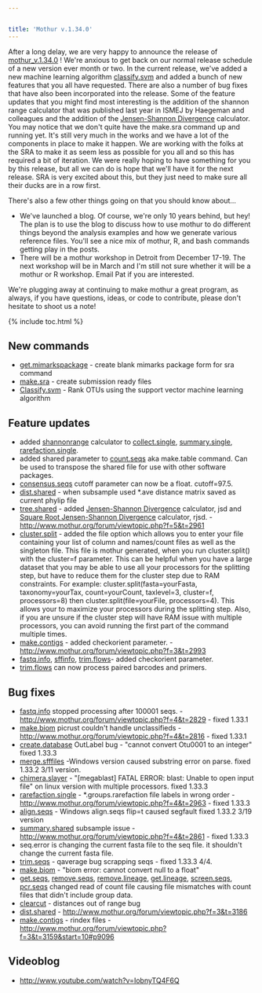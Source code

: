 ```yaml
---


title: 'Mothur v.1.34.0'
---
```

After a long delay, we are very happy to announce the release of
[mothur\_v.1.34.0](mothur_v.1.34.0) ! We\'re anxious to get
back on our normal release schedule of a new version ever month or two.
In the current release, we\'ve added a new machine learning algorithm
[classify.svm](classify.svm) and added a bunch of new
features that you all have requested. There are also a number of bug
fixes that have also been incorporated into the release. Some of the
feature updates that you might find most interesting is the addition of
the shannon range calculator that was published last year in ISMEJ by
Haegeman and colleagues and the addition of the [Jensen-Shannon
Divergence](Jensen-Shannon_Divergence) calculator. You may
notice that we don\'t quite have the make.sra command up and running
yet. It\'s still very much in the works and we have a lot of the
components in place to make it happen. We are working with the folks at
the SRA to make it as seem less as possible for you all and so this has
required a bit of iteration. We were really hoping to have something for
you by this release, but all we can do is hope that we\'ll have it for
the next release. SRA is very excited about this, but they just need to
make sure all their ducks are in a row first.

There\'s also a few other things going on that you should know about\...

-   We\'ve launched a blog. Of course, we\'re only 10 years behind, but
    hey! The plan is to use the blog to discuss how to use mothur to do
    different things beyond the analysis examples and how we generate
    various reference files. You\'ll see a nice mix of mothur, R, and
    bash commands getting play in the posts.
-   There will be a mothur workshop in Detroit from December 17-19. The
    next workshop will be in March and I\'m still not sure whether it
    will be a mothur or R workshop. Email Pat if you are interested.

We\'re plugging away at continuing to make mothur a great program, as
always, if you have questions, ideas, or code to contribute, please
don\'t hesitate to shoot us a note!

{% include toc.html %}

## New commands

-   [get.mimarkspackage](get.mimarkspackage) - create blank
    mimarks package form for sra command
-   [make.sra](make.sra) - create submission ready files
-   [Classify.svm](Classify.svm) - Rank OTUs using the
    support vector machine learning algorithm

## Feature updates

-   added [shannonrange](shannonrange) calculator to
    [collect.single](collect.single),
    [summary.single](summary.single),
    [rarefaction.single](rarefaction.single).
-   added shared parameter to [count.seqs](count.seqs) aka
    make.table command. Can be used to transpose the shared file for use
    with other software packages.
-   [consensus.seqs](consensus.seqs) cutoff parameter can now
    be a float. cutoff=97.5.
-   [dist.shared](dist.shared) - when subsample used \*.ave
    distance matrix saved as current phylip file
-   [tree.shared](tree.shared) - added [Jensen-Shannon
    Divergence](Jensen-Shannon_Divergence) calculator, jsd
    and [Square Root Jensen-Shannon
    Divergence](Square_Root_Jensen-Shannon_Divergence)
    calculator, rjsd. -
    <http://www.mothur.org/forum/viewtopic.php?f=5&t=2961>
-   [cluster.split](cluster.split) - added the file option
    which allows you to enter your file containing your list of column
    and names/count files as well as the singleton file. This file is
    mothur generated, when you run cluster.split() with the cluster=f
    parameter. This can be helpful when you have a large dataset that
    you may be able to use all your processors for the splitting step,
    but have to reduce them for the cluster step due to RAM constraints.
    For example: cluster.split(fasta=yourFasta, taxonomy=yourTax,
    count=yourCount, taxlevel=3, cluster=f, processors=8) then
    cluster.split(file=yourFile, processors=4). This allows your to
    maximize your processors during the splitting step. Also, if you are
    unsure if the cluster step will have RAM issue with multiple
    processors, you can avoid running the first part of the command
    multiple times.
-   [make.contigs](make.contigs) - added checkorient
    parameter. - <http://www.mothur.org/forum/viewtopic.php?f=3&t=2993>
-   [fastq.info](fastq.info), [sffinfo](sffinfo "wikilink"),
    [trim.flows](trim.flows)- added checkorient parameter.
-   [trim.flows](trim.flows) can now process paired barcodes
    and primers.

## Bug fixes

-   [fastq.info](fastq.info) stopped processing after 100001
    seqs. - <http://www.mothur.org/forum/viewtopic.php?f=4&t=2829> -
    fixed 1.33.1
-   [make.biom](make.biom) picrust couldn\'t handle
    unclassifieds -
    <http://www.mothur.org/forum/viewtopic.php?f=4&t=2816> - fixed
    1.33.1
-   [create.database](create.database) OutLabel bug -
    \"cannot convert Otu0001 to an integer\" fixed 1.33.3
-   [merge.sfffiles](merge.sfffiles) -Windows version caused
    substring error on parse. fixed 1.33.2 3/11 version.
-   [chimera.slayer](chimera.slayer) - \"\[megablast\] FATAL
    ERROR: blast: Unable to open input file\" on linux version with
    multiple processors. fixed 1.33.3
-   [rarefaction.single](rarefaction.single) -
    \*.groups.rarefaction file labels in wrong order -
    <http://www.mothur.org/forum/viewtopic.php?f=4&t=2963> - fixed
    1.33.3
-   [align.seqs](align.seqs) - Windows align.seqs flip=t
    caused segfault fixed 1.33.2 3/19 version
-   [summary.shared](summary.shared) subsample issue -
    <http://www.mothur.org/forum/viewtopic.php?f=4&t=2861> - fixed
    1.33.3
-   seq.error is changing the current fasta file to the seq file. it
    shouldn\'t change the current fasta file.
-   [trim.seqs](trim.seqs) - qaverage bug scrapping seqs -
    fixed 1.33.3 4/4.
-   [make.biom](make.biom) - \"biom error: cannot convert
    null to a float\"
-   [get.seqs](get.seqs),
    [remove.seqs](remove.seqs),
    [remove.lineage](remove.lineage),
    [get.lineage](get.lineage),
    [screen.seqs](screen.seqs),
    [pcr.seqs](pcr.seqs) changed read of count file causing
    file mismatches with count files that didn\'t include group data.
-   [clearcut](clearcut) - distances out of range bug
-   [dist.shared](dist.shared) -
    <http://www.mothur.org/forum/viewtopic.php?f=3&t=3186>
-   [make.contigs](make.contigs) - rindex files -
    <http://www.mothur.org/forum/viewtopic.php?f=3&t=3159&start=10#p9096>

## Videoblog

-   <http://www.youtube.com/watch?v=IobnyTQ4F6Q></a>
